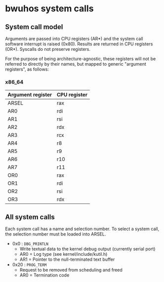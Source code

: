 # bwuhos system calls

## System call model

Arguments are passed into CPU registers (AR*) and the system call software
interrupt is raised (0x80). Results are returned in CPU registers (OR*).
Syscalls do not preserve registers.

For the purpose of being architecture-agnostic, these registers will not be
referred to directly by their names, but mapped to generic "argument registers",
as follows:

### x86_64

| Argument register	| CPU register	|
|-----------------------|---------------|
| ARSEL			| rax		|
| AR0			| rdi		|
| AR1			| rsi		|
| AR2			| rdx		|
| AR3			| rcx		|
| AR4			| r8		|
| AR5			| r9		|
| AR6			| r10		|
| AR7			| r11		|
| OR0			| rax		|
| OR1			| rdi		|
| OR2			| rsi		|
| OR3			| rdx		|

## All system calls

Each system call has a name and selection number. To select a system call, the
selection number must be loaded into ARSEL.

* 0x0 : `DBG_PRINTLN`
  * Write textual data to the kernel debug output (currently serial port)
  * AR0 = Log type (see kernel/include/kutil.h)
  * AR1 = Pointer to the null-terminated text buffer
* 0x20 : `PROG_TERM`
  * Request to be removed from scheduling and freed
  * AR0 = Termination code

